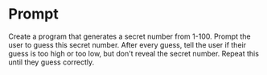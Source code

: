# Prompt

Create a program that generates a secret number from 1-100. Prompt the user to guess this secret number. After every guess, tell the user if their guess is too high or too low, but don't reveal the secret number. Repeat this until they guess correctly.